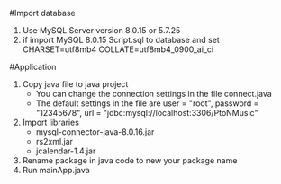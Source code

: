 #Import database
1. Use MySQL Server version 8.0.15 or 5.7.25
2. if import MySQL 8.0.15 Script.sql to database and set CHARSET=utf8mb4 COLLATE=utf8mb4_0900_ai_ci


#Application
1. Copy java file to java project
	- You can change the connection settings in the file connect.java 
	- The default settings in the file are 
		user = "root", 
		password = "12345678", 
		url = "jdbc:mysql://localhost:3306/PtoNMusic"
2. Import libraries   
	- mysql-connector-java-8.0.16.jar
	- rs2xml.jar
	- jcalendar-1.4.jar
3. Rename package in java code to new your package name
4. Run mainApp.java
